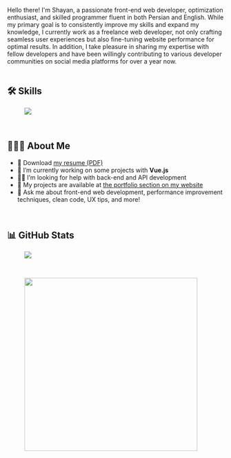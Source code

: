 Hello there! I'm Shayan, a passionate front-end web developer, optimization enthusiast, and skilled programmer fluent in both Persian and English. While my primary goal is to consistently improve my skills and expand my knowledge, I currently work as a freelance web developer, not only crafting seamless user experiences but also fine-tuning website performance for optimal results. In addition, I take pleasure in sharing my expertise with fellow developers and have been willingly contributing to various developer communities on social media platforms for over a year now.
<br /><br />

## 🛠️ Skills
<figure>
  <img src="https://skillicons.dev/icons?i=xd,md,vscode,git,github,netlify,vite,html,css,sass,bootstrap,tailwind,js,jquery,alpinejs,astro,vue" />
</figure>
<br />

## 👨🏻‍💻 About Me
<ul>
  <li>📄 Download <a download href="./resume.pdf">my resume (PDF)</a></li>
  <li>🌱 I’m currently working on some projects with <b>Vue.js</b>
  <li>🤝🏼 I’m looking for help with back-end and API development</li>
  <li>📁 My projects are available at <a href="https://shayan-zamani.me/#portfolio">the portfolio section on my website</a></li>
  <li>💬 Ask me about front-end web development, performance improvement techniques, clean code, UX tips, and more!</li>
</ul>
<br />

## 📊 GitHub Stats
<span>
  <figure>
    <img src="https://github-readme-streak-stats.herokuapp.com/?user=ShayanTheNerd&theme=dark&card_width=430" />
  </figure>
</span>
&nbsp;
<span>
  <figure>
    <img width="401" align="top" src="https://github-readme-stats.vercel.app/api?username=ShayanTheNerd&theme=dark&include_all_commits=true&count_private=true&rank_icon=github" />
  </figure>
</span>
